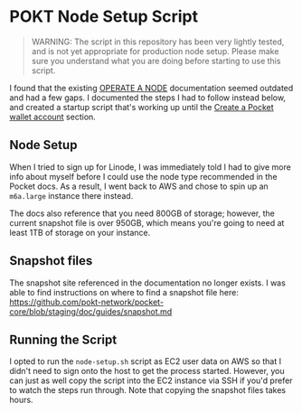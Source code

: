 # POKT Node Setup Script
> WARNING: The script in this repository has been very lightly tested, and is not yet appropriate for production node setup. Please make sure you understand what you are doing before starting to use this script. 

I found that the existing [OPERATE A NODE](https://docs.pokt.network/access-tutorials) documentation seemed outdated and had a few gaps. I documented the steps I had to follow instead below, and created a startup script that's working up until the [Create a Pocket wallet account](https://docs.pokt.network/access-tutorials/manual-setup-tutorial/part-3-pocket-configuration#create-a-pocket-wallet-account) section. 

## Node Setup
When I tried to sign up for Linode, I was immediately told I had to give more info about myself before I could use the node type recommended in the Pocket docs. As a result, I went back to AWS and chose to spin up an `m6a.large` instance there instead. 

The docs also reference that you need 800GB of storage; however, the current snapshot file is over 950GB, which means you're going to need at least 1TB of storage on your instance. 

## Snapshot files
The snapshot site referenced in the documentation no longer exists. I was able to find instructions on where to find a snapshot file here: https://github.com/pokt-network/pocket-core/blob/staging/doc/guides/snapshot.md

## Running the Script
I opted to run the `node-setup.sh` script as EC2 user data on AWS so that I didn't need to sign onto the host to get the process started. However, you can just as well copy the script into the EC2 instance via SSH if you'd prefer to watch the steps run through. Note that copying the snapshot files takes hours. 